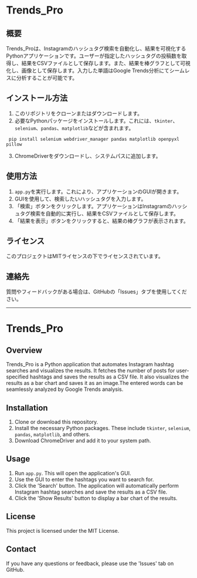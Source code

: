 # Trends_Pro

## 概要
Trends_Proは、Instagramのハッシュタグ検索を自動化し、結果を可視化するPythonアプリケーションです。ユーザーが指定したハッシュタグの投稿数を取得し、結果をCSVファイルとして保存します。また、結果を棒グラフとして可視化し、画像として保存します。入力した単語はGoogle Trends分析にてシームレスに分析することが可能です。

## インストール方法
1. このリポジトリをクローンまたはダウンロードします。
2. 必要なPythonパッケージをインストールします。これには、`tkinter`、`selenium`、`pandas`、`matplotlib`などが含まれます。
```
 pip install selenium webdriver_manager pandas matplotlib openpyxl pillow
```

3. ChromeDriverをダウンロードし、システムパスに追加します。

## 使用方法
1. `app.py`を実行します。これにより、アプリケーションのGUIが開きます。
2. GUIを使用して、検索したいハッシュタグを入力します。
3. 「検索」ボタンをクリックします。アプリケーションはInstagramのハッシュタグ検索を自動的に実行し、結果をCSVファイルとして保存します。
4. 「結果を表示」ボタンをクリックすると、結果の棒グラフが表示されます。

## ライセンス
このプロジェクトはMITライセンスの下でライセンスされています。

## 連絡先
質問やフィードバックがある場合は、GitHubの「Issues」タブを使用してください。

---

# Trends_Pro

## Overview
Trends_Pro is a Python application that automates Instagram hashtag searches and visualizes the results. It fetches the number of posts for user-specified hashtags and saves the results as a CSV file. It also visualizes the results as a bar chart and saves it as an image.The entered words can be seamlessly analyzed by Google Trends analysis.

## Installation
1. Clone or download this repository.
2. Install the necessary Python packages. These include `tkinter`, `selenium`, `pandas`, `matplotlib`, and others.
3. Download ChromeDriver and add it to your system path.

## Usage
1. Run `app.py`. This will open the application's GUI.
2. Use the GUI to enter the hashtags you want to search for.
3. Click the 'Search' button. The application will automatically perform Instagram hashtag searches and save the results as a CSV file.
4. Click the 'Show Results' button to display a bar chart of the results.

## License
This project is licensed under the MIT License.

## Contact
If you have any questions or feedback, please use the 'Issues' tab on GitHub.
